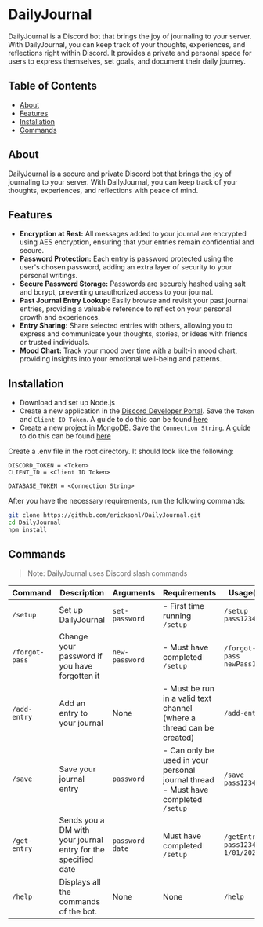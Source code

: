 # DailyJournal

DailyJournal is a Discord bot that brings the joy of journaling to your server. With DailyJournal, you can keep track of your thoughts, experiences, and reflections right within Discord. It provides a private and personal space for users to express themselves, set goals, and document their daily journey.

## Table of Contents

- [About](#about)
- [Features](#features)
- [Installation](#installation)
- [Commands](#commands)

## About

DailyJournal is a secure and private Discord bot that brings the joy of journaling to your server. With DailyJournal, you can keep track of your thoughts, experiences, and reflections with peace of mind.

## Features

* **Encryption at Rest:** All messages added to your journal are encrypted using AES encryption, ensuring that your entries remain confidential and secure.
* **Password Protection:** Each entry is password protected using the user's chosen password, adding an extra layer of security to your personal writings.
* **Secure Password Storage:** Passwords are securely hashed using salt and bcrypt, preventing unauthorized access to your journal.
* **Past Journal Entry Lookup:** Easily browse and revisit your past journal entries, providing a valuable reference to reflect on your personal growth and experiences.
* **Entry Sharing:** Share selected entries with others, allowing you to express and communicate your thoughts, stories, or ideas with friends or trusted individuals.
* **Mood Chart:** Track your mood over time with a built-in mood chart, providing insights into your emotional well-being and patterns.

## Installation

* Download and set up Node.js
* Create a new application in the [Discord Developer Portal](https://discord.com/developers/applications). Save the `Token` and `Client ID Token`. A guide to do this can be found [here](https://discordjs.guide/preparations/setting-up-a-bot-application.html#creating-your-bot)
* Create a new project in [MongoDB](https://cloud.mongodb.com/). Save the `Connection String`. A guide to do this can be found [here](https://www.mongodb.com/docs/cloud-manager/tutorial/manage-projects/)

Create a .env file in the root directory. It should look like the following:

```env
DISCORD_TOKEN = <Token>
CLIENT_ID = <Client ID Token>

DATABASE_TOKEN = <Connection String>
```

After you have the necessary requirements, run the following commands:

```sh
git clone https://github.com/ericksonl/DailyJournal.git
cd DailyJournal
npm install
```

## Commands

> Note: DailyJournal uses Discord slash commands

| Command | Description | Arguments | Requirements | Usage(s) |
| --- | --- | --- | --- | --- |
| `/setup` | Set up DailyJournal | `set-password` | - First time running `/setup` | `/setup pass1234`
| `/forgot-pass` | Change your password if you have forgotten it | `new-password` | - Must have completed `/setup` | `/forgot-pass newPass1234`
| `/add-entry` | Add an entry to your journal | None | - Must be run in a valid text channel (where a thread can be created) | `/add-entry`
| `/save` | Save your journal entry | `password` | - Can only be used in your personal journal thread <br /> - Must have completed `/setup` | `/save pass1234`
| `/get-entry` | Sends you a DM with your journal entry for the specified date | `password` <br /> `date` | Must have completed `/setup` | `/getEntry pass1234 1/01/2020`
| `/help` | Displays all the commands of the bot. | None | None | `/help`
